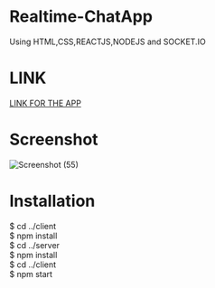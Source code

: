 # Realtime-ChatApp

 Using HTML,CSS,REACTJS,NODEJS and SOCKET.IO

# LINK


[LINK FOR THE APP](https://projecct-chat-application.herokuapp.com)

# Screenshot

![Screenshot (55)](https://user-images.githubusercontent.com/79687388/122339058-32239400-cf5e-11eb-9d1c-d10a34040cd1.png)


# Installation
  
$ cd ../client <br />
$ npm install <br />
$ cd ../server <br />
$ npm install <br />
$ cd ../client <br />
$ npm start <br />

